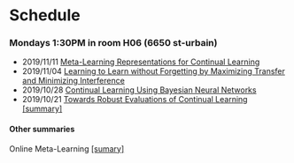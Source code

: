 # Schedule

### Mondays 1:30PM in room H06 (6650 st-urbain)

* 2019/11/11 [Meta-Learning Representations for Continual Learning](https://arxiv.org/abs/1905.12588)
* 2019/11/04 [Learning to Learn without Forgetting by Maximizing Transfer and Minimizing Interference](https://arxiv.org/abs/1810.11910)
* 2019/10/28 [Continual Learning Using Bayesian Neural Networks](https://arxiv.org/abs/1910.04112)
* 2019/10/21 [Towards Robust Evaluations of Continual Learning](https://arxiv.org/abs/1805.09733) [[summary]](https://github.com/optimass/continual_learning_papers/blob/master/summaries/Towards_Robust_Evaluation_of_Continual_Learning.md)


#### Other summaries

Online Meta-Learning [[sumary]](https://github.com/optimass/continual_learning_papers/blob/master/summaries/Online_Meta-learning.md)
